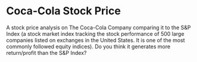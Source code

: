 # Coca-Cola Stock Price
A stock price analysis on The Coca-Cola Company comparing it to the S&P Index (a stock market index tracking the stock performance of 500 large companies listed on exchanges in the United States. It is one of the most commonly followed equity indices). Do you think it generates more return/profit than the S&P Index?

